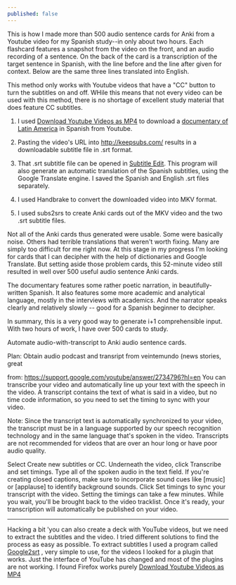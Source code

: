 ```yaml
---
published: false
---
```



This is how I made more than 500 audio sentence cards for Anki from a Youtube video for my Spanish study--in only about two hours. Each flashcard features a snapshot from the video on the front, and an audio recording of a sentence. On the back of the card is a transcription of the target sentence in Spanish, with the line before and the line after given for context. Below are the same three lines translated into English.

This method only works with Youtube videos that have a "CC" button to turn the subtitles on and off. WHile this means that not every video can be used with this method, there is no shortage of excellent study material that does feature CC subtitles.

1. I used [Download Youtube Videos as MP4](https://addons.mozilla.org/en-us/firefox/addon/download-youtube/) to download a [documentary of Latin America](http://www.rtve.es/alacarta/videos/historia-de-america-latina/historia-america-latina-poblamiento-america-latina/1780890/) in Spanish from Youtube.

2. Pasting the video's URL into http://keepsubs.com/ results in a downloadable subtitle file in .srt format.

3. That .srt subtitle file can be opened in [Subtitle Edit](http://www.nikse.dk/subtitleedit/). This program will also generate an automatic translation of the Spanish subtitles, using the Google Translate engine. I saved the Spanish and English .srt files separately.

4. I used Handbrake to convert the downloaded video into MKV format.

5. I used subs2srs to create Anki cards out of the MKV video and the two .srt subtitle files.

Not all of the Anki cards thus generated were usable. Some were basically noise. Others had terrible translations that weren't worth fixing. Many are simply too difficult for me right now. At this stage in my progress I'm looking for cards that I can decipher with the help of dictionaries and Google Translate. But setting aside those problem cards, this 52-minute video still resulted in well over 500 useful audio sentence Anki cards.

The documentary features some rather poetic narration, in beautifully-written Spanish. It also features some more academic and analytical language, mostly in the interviews with academics. And the narrator speaks clearly and relatively slowly -- good for a Spanish beginner to decipher.

In summary, this is a very good way to generate i+1 comprehensible input. With two hours of work, I have over 500 cards to study.

Automate audio-with-transcript to Anki audio sentence cards.

Plan:
Obtain audio podcast and transript from veintemundo (news stories, great

from: https://support.google.com/youtube/answer/2734796?hl=en
You can transcribe your video and automatically line up your text with the speech in the video. A transcript contains the text of what is said in a video, but no time code information, so you need to set the timing to sync with your video.

Note: Since the transcript text is automatically synchronized to your video, the transcript must be in a language supported by our speech recognition technology and in the same language that's spoken in the video. Transcripts are not recommended for videos that are over an hour long or have poor audio quality.

Select Create new subtitles or CC.
Underneath the video, click Transcribe and set timings.
Type all of the spoken audio in the text field. If you're creating closed captions, make sure to incorporate sound cues like [music] or [applause] to identify background sounds.
Click Set timings to sync your transcript with the video.
Setting the timings can take a few minutes. While you wait, you'll be brought back to the video tracklist. Once it's ready, your transcription will automatically be published on your video.

---

Hacking a bit 'you can also create a deck with YouTube videos, but we need to extract the subtitles and the video. I tried different solutions to find the process as easy as possible. To extract subtitles I used a program called [Google2srt](http://google2srt.sourceforge.net/en/) , very simple to use, for the videos I looked for a plugin that works.
Just the interface of YouTube has changed and most of the plugins are not working. I found Firefox works purely [Download Youtube Videos as MP4](https://addons.mozilla.org/en-us/firefox/addon/download-youtube/)

